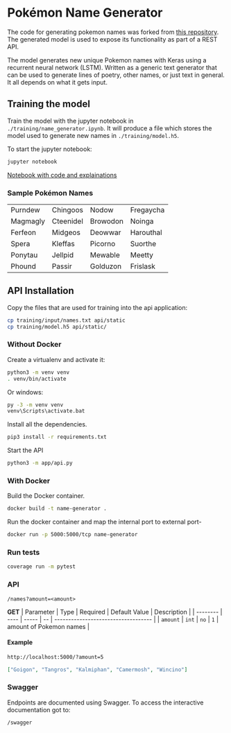 # Pokémon Name Generator

The code for generating pokemon names was forked from [this repository](https://github.com/simon-larsson/pokemon-name-generator). The generated model is used to expose its functionality as part of a REST API.

The model generates new unique Pokemon names with Keras using a recurrent neural network (LSTM). Written as a generic text generator that can be used to generate lines of poetry, other names, or just text in general. It all depends on what it gets input.

## Training the model

Train the model with the jupyter notebook in `./training/name_generator.ipynb`. It will produce a file which stores the model used to generate new names in `./training/model.h5`.

To start the jupyter notebook:

```bash
jupyter notebook
```

[Notebook with code and explainations](https://github.com/PokeMate/name-generator/blob/master/training/name_generator.ipynb)

### Sample Pokémon Names

|          |           |          |           |
| -------- | --------- | -------- | --------- |
| Purndew  | Chingoos  | Nodow    | Fregaycha |
| Magmagly | Cteenidel | Browodon | Noinga    |
| Ferfeon  | Midgeos   | Deowwar  | Harouthal |
| Spera    | Kleffas   | Picorno  | Suorthe   |
| Ponytau  | Jellpid   | Mewable  | Meetty    |
| Phound   | Passir    | Golduzon | Frislask  |

## API Installation

Copy the files that are used for training into the api application:

```bash
cp training/input/names.txt api/static
cp training/model.h5 api/static/
```

### Without Docker

Create a virtualenv and activate it:

```bash
python3 -m venv venv
. venv/bin/activate
```

Or windows:

```bash
py -3 -m venv venv
venv\Scripts\activate.bat
```

Install all the dependencies.

```bash
pip3 install -r requirements.txt
```

Start the API

```bash
python3 -m app/api.py
```

### With Docker

Build the Docker container.

```bash
docker build -t name-generator .
```

Run the docker container and map the internal port to external port-

```bash
docker run -p 5000:5000/tcp name-generator
```

### Run tests

```bash
coverage run -m pytest
```

### API

`/names?amount=<amount>`

**GET**
| Parameter | Type | Required | Default Value | Description |
| -------- | ---- | ----- | -- | ----------------------------------- |
| `amount` | `int` | `no` | `1` | amount of Pokemon names |

#### Example

```bash
http://localhost:5000/?amount=5
```

```json
["Goigon", "Tangros", "Kalmiphan", "Camermosh", "Wincino"]
```

### Swagger

Endpoints are documented using Swagger. To access the interactive documentation got to:

`/swagger`
